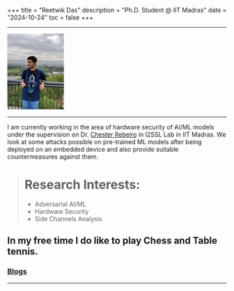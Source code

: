 +++
title = "Reetwik Das"
description = "Ph.D. Student @ IIT Madras"
date = "2024-10-24"
toc = false
+++

------------
![Alt Text](./profile.jpg)

------------

I am currently working in the area of hardware security of AI/ML models under the supervision on Dr. [Chester Rebeiro](https://www.cse.iitm.ac.in/~chester/) in I2SSL Lab in IIT Madras. We look at some attacks possible on pre-trained ML models after being deployed on an embedded device and also provide suitable countermeasures against them. 

>  # Research Interests: 
> * Adversarial AI/ML
> * Hardware Security
> * Side Channels Analysis 


In my free time I do like to play Chess and Table tennis.
------------

### [Blogs](https://reetwikdasblogs.azurewebsites.net/)

------------

